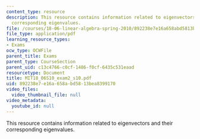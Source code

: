 ```yaml
---
content_type: resource
description: This resource contains information related to eigenvectors and their
  corresponding eigenvalues.
file: /courses/18-06-linear-algebra-spring-2010/892238e7e16a658abd5813bea8399170_MIT18_06S10_exam2_s10.pdf
file_type: application/pdf
learning_resource_types:
- Exams
ocw_type: OCWFile
parent_title: Exams
parent_type: CourseSection
parent_uid: c13c4766-c0cf-1486-f0cf-6435c531eaad
resourcetype: Document
title: MIT18_06S10_exam2_s10.pdf
uid: 892238e7-e16a-658a-bd58-13bea8399170
video_files:
  video_thumbnail_file: null
video_metadata:
  youtube_id: null
---
```

This resource contains information related to eigenvectors and their corresponding eigenvalues.

